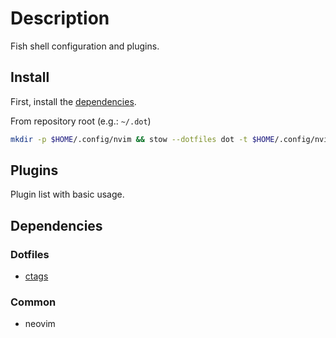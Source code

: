 <!-- vim: set colorcolumn=80: -->

# Description

Fish shell configuration and plugins.

## Install

First, install the [dependencies](#dependencies).

From repository root (e.g.: `~/.dot`)

```bash
mkdir -p $HOME/.config/nvim && stow --dotfiles dot -t $HOME/.config/nvim -d nvim/
```

## Plugins

Plugin list with basic usage.

## Dependencies

### Dotfiles

- [ctags](ctags/README.md)

### Common

- neovim

